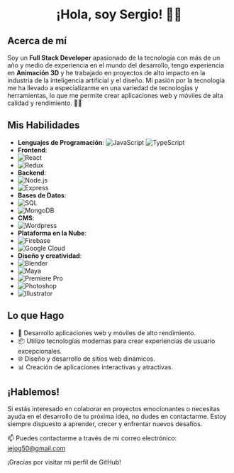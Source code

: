<h1 align="center">
¡Hola, soy Sergio! 👋🤓
</h1>

## Acerca de mí

Soy un **Full Stack Developer** apasionado de la tecnología con más de un año y medio de experiencia en el mundo del desarrollo, tengo experiencia en **Animación 3D** y he trabajado en proyectos de alto impacto en la industria de la inteligencia artificial y el diseño. Mi pasión por la tecnología me ha llevado a especializarme en una variedad de tecnologías y herramientas, lo que me permite crear aplicaciones web y móviles de alta calidad y rendimiento. 👨‍💻

## Mis Habilidades

- **Lenguajes de Programación**:
  ![JavaScript](https://img.shields.io/badge/-JavaScript-333333?style=flat&logo=javascript)
  ![TypeScript](https://img.shields.io/badge/-TypeScript-333333?style=flat&logo=typescript)
- **Frontend**:
- ![React](https://img.shields.io/badge/-React-333333?style=flat&logo=react)
- ![Redux](https://img.shields.io/badge/-Redux-333333?style=flat&logo=redux)
- **Backend**:
- ![Node.js](https://img.shields.io/badge/-Node.js-333333?style=flat&logo=node.js)
- ![Express](https://img.shields.io/badge/-Express-333333?style=flat&logo=express)
- **Bases de Datos**:
- ![SQL](https://img.shields.io/badge/-Sql-333333?style=flat&logo=sql)
- ![MongoDB](https://img.shields.io/badge/-MongoDB-333333?style=flat&logo=mongodb)
- **CMS**:
- ![Wordpress](https://img.shields.io/badge/-Wordpress-333333?style=flat&logo=wordpress)
- **Plataforma en la Nube**:
- ![Firebase](https://img.shields.io/badge/-Firebase-333333?style=flat&logo=firebase)
- ![Google Cloud](https://img.shields.io/badge/-GoogleCloud-333333?style=flat&logo=googlecloud)
- **Diseño y creatividad**:
- ![Blender](https://img.shields.io/badge/-Blender-333333?style=flat&logo=blender)
- ![Maya](https://img.shields.io/badge/-Maya-333333?style=flat&logo=maya)
- ![Premiere Pro](https://img.shields.io/badge/-Premiere%20Pro-333333?style=flat&logo=adobe%20premiere%20pro)
- ![Photoshop](https://img.shields.io/badge/-Photoshop-333333?style=flat&logo=adobe%20photoshop)
- ![Illustrator](https://img.shields.io.badge/-Illustrator-333333?style=flat&logo=adobe%20illustrator)

## Lo que Hago

- 🚀 Desarrollo aplicaciones web y móviles de alto rendimiento.
- 📦 Utilizo tecnologías modernas para crear experiencias de usuario excepcionales.
- 🌐 Diseño y desarrollo de sitios web dinámicos.
- 📊 Creación de aplicaciones interactivas y atractivas.

## ¡Hablemos!

Si estás interesado en colaborar en proyectos emocionantes o necesitas ayuda en el desarrollo de tu próxima idea, no dudes en contactarme. Estoy siempre dispuesto a aprender, crecer y enfrentar nuevos desafíos.

📫 Puedes contactarme a través de mi correo electrónico: [jejog50@gmail.com](mailto:jejog50@gmail.com)

¡Gracias por visitar mi perfil de GitHub!


<!--
<h1 align="center">Hola 👋, soy Sergio 🤓</h1>
<h3 align="center">Full Stack Developer 👨‍💻</h3>

**Sobre mi:**

- 🌱 Actualmente estoy aprendiendo **Typescript, React Native y buenas practicas**

- 👯 Me gustaria aportar mi conocimiento en proyectos de gran impacto por medio de ✨**JavaScript**✨

- 👨‍💻 Mis proyectos están disponibles aquí en GitHub y en <a href="https://www.linkedin.com/in/Serch07">Linkedln<a>

- 💬 Preguntame sobre **JavaScript, React, Node y Mongoose**

- 📫 Puedes contactarme en **jejog50@gmail.com**

**Mis skills:**

- JavaScript | React | Redux | NodeJS | postgreSQL | express | CSS | HTML | MongoDB | GIT Flow | Scrum
**TheSerch07/TheSerch07** is a ✨ _special_ ✨ repository because its `README.md` (this file) appears on your GitHub profile.

Here are some ideas to get you started:

- 🔭 I’m currently working on ...
- 🌱 I’m currently learning ...
- 👯 I’m looking to collaborate on ...
- 🤔 I’m looking for help with ...
- 💬 Ask me about ...
- 📫 How to reach me: ...
- 😄 Pronouns: ...
- ⚡ Fun fact: ...
-->
